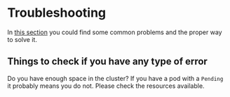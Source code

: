 # Troubleshooting

In [this section](customizations/README.md#troubleshooting) you could find some common problems and the proper way to solve it.

## Things to check if you have any type of error
Do you have enough space in the cluster? If you have a pod with a `Pending` it probably means you do not. Please check the resources available.
